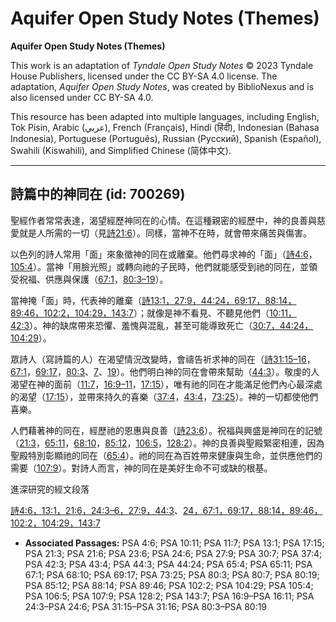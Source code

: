 # Aquifer Open Study Notes (Themes)

**Aquifer Open Study Notes (Themes)**

This work is an adaptation of *Tyndale Open Study Notes* © 2023 Tyndale House Publishers, licensed under the CC BY\-SA 4\.0 license. The adaptation, *Aquifer Open Study Notes*, was created by BiblioNexus and is also licensed under CC BY\-SA 4\.0\.

This resource has been adapted into multiple languages, including English, Tok Pisin, Arabic (عربي), French (Français), Hindi (हिंदी), Indonesian (Bahasa Indonesia), Portuguese (Português), Russian (Русский), Spanish (Español), Swahili (Kiswahili), and Simplified Chinese (简体中文).



--------------------------------

## 詩篇中的神同在 (id: 700269)

聖經作者常常表達，渴望經歷神同在的心情。在這種親密的經歷中，神的良善與慈愛就是人所需的一切（見[詩21:6](https://ref.ly/Ps21:6)）。同樣，當神不在時，就會帶來痛苦與傷害。

以色列的詩人常用「面」來象徵神的同在或離棄。他們尋求神的「面」（[詩4:6](https://ref.ly/Ps24:6)，[105:4](https://ref.ly/Ps105:4)）。當神「用臉光照」或轉向祂的子民時，他們就能感受到祂的同在，並領受祝福、供應與保護（[67:1](https://ref.ly/Ps67:1)，[80:3–19](https://ref.ly/Ps80:3-Ps80:19)）。

當神掩「面」時，代表神的離棄（[詩13:1，](https://ref.ly/Ps13:1)[27:9，](https://ref.ly/Ps27:9)[44:24，](https://ref.ly/Ps44:24)[69:17，](https://ref.ly/Ps69:17)[88:14，](https://ref.ly/Ps88:14)[89:46，](https://ref.ly/Ps89:46)[102:2，](https://ref.ly/Ps102:2)[104:29，](https://ref.ly/Ps104:29)[143:7](https://ref.ly/Ps143:7)）；就像是神不看見、不聽見他們（[10:11，](https://ref.ly/Ps10:11)[42:3](https://ref.ly/Ps42:3)）。神的缺席帶來恐懼、羞愧與混亂，甚至可能導致死亡（[30:7，](https://ref.ly/Ps30:7)[44:24，](https://ref.ly/Ps44:24)[104:29](https://ref.ly/Ps104:29)）。

眾詩人（寫詩篇的人）在渴望情況改變時，會禱告祈求神的同在（[詩31:15–16](https://ref.ly/Ps31:15-Ps31:16)，[67:1](https://ref.ly/Ps67:1)，[69:17](https://ref.ly/Ps69:17)，[80:3](https://ref.ly/Ps80:3)、[7](https://ref.ly/Ps80:7)、[19](https://ref.ly/Ps80:19)）。他們明白神的同在會帶來幫助（[44:3](https://ref.ly/Ps44:3)）。敬虔的人渴望在神的面前（[11:7](https://ref.ly/Ps11:7)，[16:9–11](https://ref.ly/Ps16:9-Ps16:11)，[17:15](https://ref.ly/Ps17:15)），唯有祂的同在才能滿足他們內心最深處的渴望（[17:15](https://ref.ly/Ps17:15)），並帶來持久的喜樂（[37:4](https://ref.ly/Ps37:4)，[43:4](https://ref.ly/Ps43:4)，[73:25](https://ref.ly/Ps73:25)）。神的一切都使他們喜樂。

人們藉著神的同在，經歷祂的恩惠與良善（[詩23:6](https://ref.ly/Ps23:6)）。祝福與興盛是神同在的記號（[21:3](https://ref.ly/Ps21:3)，[65:11](https://ref.ly/Ps65:11)，[68:10](https://ref.ly/Ps68:10)，[85:12](https://ref.ly/Ps85:12)，[106:5](https://ref.ly/Ps106:5)，[128:2](https://ref.ly/Ps128:2)）。神的良善與聖殿緊密相連，因為聖殿特別彰顯祂的同在（[65:4](https://ref.ly/Ps65:4)）。祂的同在為百姓帶來健康與生命，並供應他們的需要（[107:9](https://ref.ly/Ps107:9)）。對詩人而言，神的同在是美好生命不可或缺的根基。

進深研究的經文段落

[詩4:6，](https://ref.ly/Ps4:6)[13:1，](https://ref.ly/Ps13:1)[21:6，](https://ref.ly/Ps21:6)[24:3–6，](https://ref.ly/Ps24:3-Ps24:6)[27:9，](https://ref.ly/Ps27:9)[44:3](https://ref.ly/Ps44:3)、[24，](https://ref.ly/Ps44:24)[67:1，](https://ref.ly/Ps67:1)[69:17，](https://ref.ly/Ps69:17)[88:14，](https://ref.ly/Ps88:14)[89:46，](https://ref.ly/Ps89:46)[102:2，](https://ref.ly/Ps102:2)[104:29，](https://ref.ly/Ps104:29)[143:7](https://ref.ly/Ps143:7)

* **Associated Passages:** PSA 4:6; PSA 10:11; PSA 11:7; PSA 13:1; PSA 17:15; PSA 21:3; PSA 21:6; PSA 23:6; PSA 24:6; PSA 27:9; PSA 30:7; PSA 37:4; PSA 42:3; PSA 43:4; PSA 44:3; PSA 44:24; PSA 65:4; PSA 65:11; PSA 67:1; PSA 68:10; PSA 69:17; PSA 73:25; PSA 80:3; PSA 80:7; PSA 80:19; PSA 85:12; PSA 88:14; PSA 89:46; PSA 102:2; PSA 104:29; PSA 105:4; PSA 106:5; PSA 107:9; PSA 128:2; PSA 143:7; PSA 16:9–PSA 16:11; PSA 24:3–PSA 24:6; PSA 31:15–PSA 31:16; PSA 80:3–PSA 80:19

